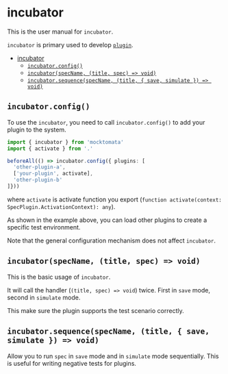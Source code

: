 # incubator

This is the user manual for `incubator`.

`incubator` is primary used to develop [`plugin`](./plugin.md).

- [incubator](#incubator)
  - [`incubator.config()`](#incubatorconfig)
  - [`incubator(specName, (title, spec) => void)`](#incubatorspecname-title-spec--void)
  - [`incubator.sequence(specName, (title, { save, simulate }) => void)`](#incubatorsequencespecname-title--save-simulate---void)

## `incubator.config()`

To use the `incubator`, you need to call `incubator.config()` to add your plugin to the system.

```ts
import { incubator } from 'mocktomata'
import { activate } from '.'

beforeAll(() => incubator.config({ plugins: [
  'other-plugin-a',
  ['your-plugin', activate],
  'other-plugin-b'
]}))
```

where `activate` is activate function you export (`function activate(context: SpecPlugin.ActivationContext): any`).

As shown in the example above, you can load other plugins to create a specific test environment.

Note that the general configuration mechanism does not affect `incubator`.

## `incubator(specName, (title, spec) => void)`

This is the basic usage of `incubator`.

It will call the handler (`(title, spec) => void`) twice.
First in `save` mode, second in `simulate` mode.

This make sure the plugin supports the test scenario correctly.

## `incubator.sequence(specName, (title, { save, simulate }) => void)`

Allow you to run `spec` in `save` mode and in `simulate` mode sequentially.
This is useful for writing negative tests for plugins.
